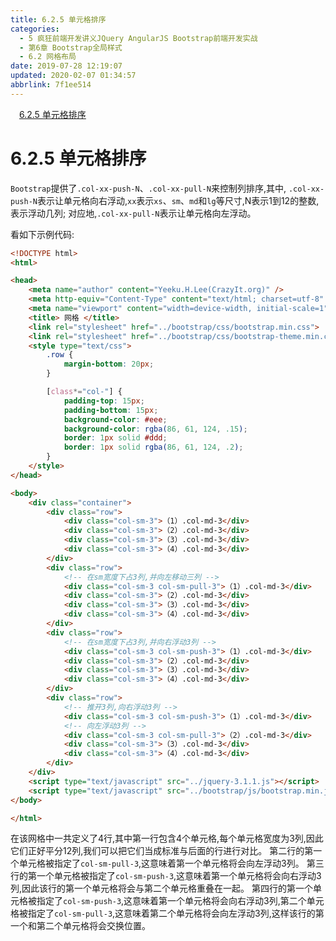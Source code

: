 ```yaml
---
title: 6.2.5 单元格排序
categories: 
  - 5 疯狂前端开发讲义JQuery AngularJS Bootstrap前端开发实战
  - 第6章 Bootstrap全局样式
  - 6.2 网格布局
date: 2019-07-28 12:19:07
updated: 2020-02-07 01:34:57
abbrlink: 7f1ee514
---
```

<div id='my_toc'><a href="/JavaReadingNotes/7f1ee514/#6-2-5-单元格排序" class="header_1">6.2.5 单元格排序</a>&nbsp;<br></div>
<style>.header_1{margin-left: 1em;}.header_2{margin-left: 2em;}.header_3{margin-left: 3em;}.header_4{margin-left: 4em;}.header_5{margin-left: 5em;}.header_6{margin-left: 6em;}</style>
<!--more-->
<script>if (navigator.platform.search('arm')==-1){document.getElementById('my_toc').style.display = 'none';}var e,p = document.getElementsByTagName('p');while (p.length>0) {e = p[0];e.parentElement.removeChild(e);}</script>

<!--end-->
<!--SSTStart-->
<!--SSTStart-->
# 6.2.5 单元格排序 #
`Bootstrap`提供了`.col-xx-push-N`、`.col-xx-pull-N`来控制列排序,其中,
`.col-xx-push-N`表示让单元格向右浮动,`xx`表示`xs`、`sm`、`md`和`lg`等尺寸,N表示1到12的整数,表示浮动几列;
对应地,`.col-xx-pull-N`表示让单元格向左浮动。
<!--SSTStop-->
看如下示例代码:
```html
<!DOCTYPE html>
<html>

<head>
    <meta name="author" content="Yeeku.H.Lee(CrazyIt.org)" />
    <meta http-equiv="Content-Type" content="text/html; charset=utf-8" />
    <meta name="viewport" content="width=device-width, initial-scale=1">
    <title> 网格 </title>
    <link rel="stylesheet" href="../bootstrap/css/bootstrap.min.css">
    <link rel="stylesheet" href="../bootstrap/css/bootstrap-theme.min.css">
    <style type="text/css">
        .row {
            margin-bottom: 20px;
        }

        [class*="col-"] {
            padding-top: 15px;
            padding-bottom: 15px;
            background-color: #eee;
            background-color: rgba(86, 61, 124, .15);
            border: 1px solid #ddd;
            border: 1px solid rgba(86, 61, 124, .2);
        }
    </style>
</head>

<body>
    <div class="container">
        <div class="row">
            <div class="col-sm-3">（1）.col-md-3</div>
            <div class="col-sm-3">（2）.col-md-3</div>
            <div class="col-sm-3">（3）.col-md-3</div>
            <div class="col-sm-3">（4）.col-md-3</div>
        </div>
        <div class="row">
            <!-- 在sm宽度下占3列,并向左移动三列 -->
            <div class="col-sm-3 col-sm-pull-3">（1）.col-md-3</div>
            <div class="col-sm-3">（2）.col-md-3</div>
            <div class="col-sm-3">（3）.col-md-3</div>
            <div class="col-sm-3">（4）.col-md-3</div>
        </div>
        <div class="row">
            <!-- 在sm宽度下占3列,并向右浮动3列 -->
            <div class="col-sm-3 col-sm-push-3">（1）.col-md-3</div>
            <div class="col-sm-3">（2）.col-md-3</div>
            <div class="col-sm-3">（3）.col-md-3</div>
            <div class="col-sm-3">（4）.col-md-3</div>
        </div>
        <div class="row">
            <!-- 推开3列,向右浮动3列 -->
            <div class="col-sm-3 col-sm-push-3">（1）.col-md-3</div>
            <!-- 向左浮动3列 -->
            <div class="col-sm-3 col-sm-pull-3">（2）.col-md-3</div>
            <div class="col-sm-3">（3）.col-md-3</div>
            <div class="col-sm-3">（4）.col-md-3</div>
        </div>
    </div>
    <script type="text/javascript" src="../jquery-3.1.1.js"></script>
    <script type="text/javascript" src="../bootstrap/js/bootstrap.min.js"></script>
</body>

</html>
```
在该网格中一共定义了4行,其中第一行包含4个单元格,每个单元格宽度为3列,因此它们正好平分12列,我们可以把它们当成标准与后面的行进行对比。
第二行的第一个单元格被指定了`col-sm-pull-3`,这意味着第一个单元格将会向左浮动3列。
第三行的第一个单元格被指定了`col-sm-push-3`,这意味着第一个单元格将会向右浮动3列,因此该行的第一个单元格将会与第二个单元格重叠在一起。
第四行的第一个单元格被指定了`col-sm-push-3`,这意味着第一个单元格将会向右浮动3列,第二个单元格被指定了`col-sm-pull-3`,这意味着第二个单元格将会向左浮动3列,这样该行的第一个和第二个单元格将会交换位置。

<!--SSTStop-->
